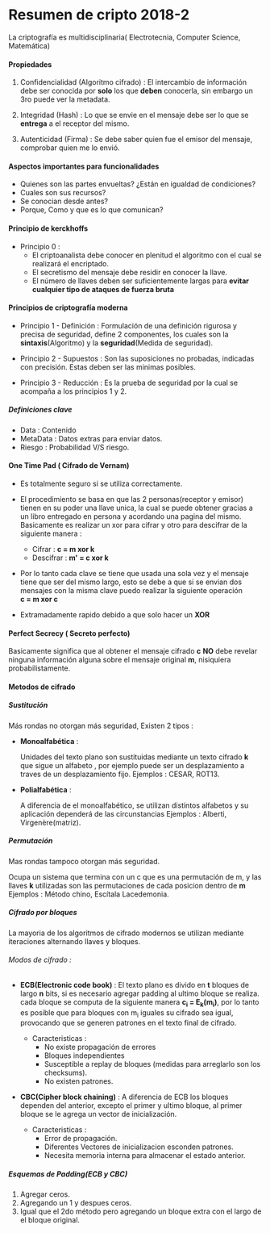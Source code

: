 # Resumen de cripto 2018-2
La criptografía es multidisciplinaria( Electrotecnia, Computer Science, Matemática)

#### Propiedades

  1. Confidencialidad (Algoritmo cifrado) : El intercambio de información debe ser conocida por **solo** los que **deben** conocerla, sin embargo un 3ro puede ver la metadata.

  2. Integridad (Hash) : Lo que se envie en el mensaje debe ser lo que se **entrega** a el receptor del mismo.

  3. Autenticidad (Firma) : Se debe saber quien fue el emisor del mensaje, comprobar quien me lo envió.

#### Aspectos importantes para funcionalidades

 * Quienes son las partes envueltas? ¿Están en igualdad de condiciones?
 * Cuales son sus recursos?
 * Se conocian desde antes?
 * Porque, Como y que es lo que comunican?

#### Principio de kerckhoffs

- Principio 0 :
  - El criptoanalista debe conocer en plenitud el algoritmo con el cual se realizará el encriptado.
  - El secretismo del mensaje debe residir en conocer la llave.
  - El número de llaves deben ser suficientemente largas para **evitar cualquier tipo de ataques de fuerza bruta**

#### Principios de criptografía moderna

  - Principio 1 - Definición : Formulación de una definición rigurosa y precisa de seguridad, define 2 componentes, los cuales son la **sintaxis**(Algoritmo) y la **seguridad**(Medida de seguridad).

  - Principio 2 - Supuestos : Son las suposiciones no probadas, indicadas con precisión. Estas deben ser las minimas posibles.

  - Principio 3 - Reducción : Es la prueba de seguridad por la cual se acompaña a los principios 1 y 2.


##### Definiciones clave
  - Data : Contenido
  - MetaData : Datos extras para enviar datos.
  - Riesgo : Probabilidad V/S riesgo.


#### One Time Pad ( Cifrado de Vernam)

- Es totalmente seguro si se utiliza correctamente.

- El procedimiento se basa en que las 2 personas(receptor y emisor) tienen en su poder una llave unica, la cual  se puede obtener gracias a un libro entregado en persona y acordando una pagina del mismo. Basicamente es realizar un xor para cifrar y otro para descifrar de la siguiente manera :

  * Cifrar : **c = m xor k**
  * Descifrar : **m' = c xor k**

- Por lo tanto cada clave se tiene que usada una sola vez y el mensaje tiene que ser del mismo largo, esto se debe a que si se envian dos mensajes con la misma clave puedo realizar la siguiente operación  
**c = m xor c**

- Extramadamente rapido debido a que solo hacer un **XOR**

#### Perfect Secrecy ( Secreto perfecto)

Basicamente significa que al obtener el mensaje cifrado **c** **NO** debe revelar ninguna información alguna sobre el mensaje original **m**, nisiquiera probabilistamente.


#### Metodos de cifrado

##### Sustitución
Más rondas no otorgan más seguridad, Existen 2 tipos  :

- **Monoalfabética** :

  Unidades del texto plano son sustituidas mediante un texto cifrado **k** que sigue un alfabeto , por ejemplo puede ser un desplazamiento a traves de un desplazamiento fijo.
  Ejemplos : CESAR, ROT13.

- **Polialfabética** :

  A diferencia de el monoalfabético, se utilizan distintos alfabetos y su aplicación dependerá de las circunstancias
  Ejemplos : Alberti, Virgenère(matriz).

##### Permutación
Mas rondas tampoco otorgan más seguridad.

Ocupa un sistema que termina con un c que es una permutación de m, y las llaves **k** utilizadas son las permutaciones de cada posicion dentro de **m**
Ejemplos : Método chino, Escítala Lacedemonia.

##### Cifrado por bloques

La mayoria de los algoritmos de cifrado modernos se utilizan mediante iteraciones alternando llaves y bloques.

###### Modos de cifrado :

- **ECB(Electronic code book)** :
  El texto plano es divido en **t** bloques de largo **n** bits, si es necesario agregar padding al ultimo bloque se realiza. cada bloque se computa de la siguiente manera **c<sub>i</sub> = E<sub>k</sub>(m<sub>i</sub>)**, por lo tanto es posible que para bloques con m<sub>i</sub> iguales su cifrado sea igual, provocando que se generen patrones en el texto final de cifrado.
  * Caracteristicas :
    - No existe propagación de errores
    - Bloques independientes
    - Susceptible a replay de bloques (medidas para arreglarlo son los checksums).
    - No existen patrones.

- **CBC(Cipher block chaining)** :
  A diferencia de ECB los bloques dependen del anterior, excepto el primer y ultimo bloque, al primer bloque se le agrega un vector de inicialización.
  * Caracteristicas :
    - Error de propagación.
    - Diferentes Vectores de inicializacion esconden patrones.
    - Necesita memoria interna para almacenar el estado anterior.

##### Esquemas de Padding(ECB y CBC)

 1. Agregar ceros.
 2. Agregando un 1 y despues ceros.
 3. Igual que el 2do método pero agregando un bloque extra con el largo de el bloque original.
